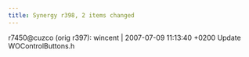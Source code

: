 ```yaml
---
title: Synergy r398, 2 items changed
---
```


r7450@cuzco (orig r397): wincent | 2007-07-09 11:13:40 +0200 Update WOControlButtons.h
